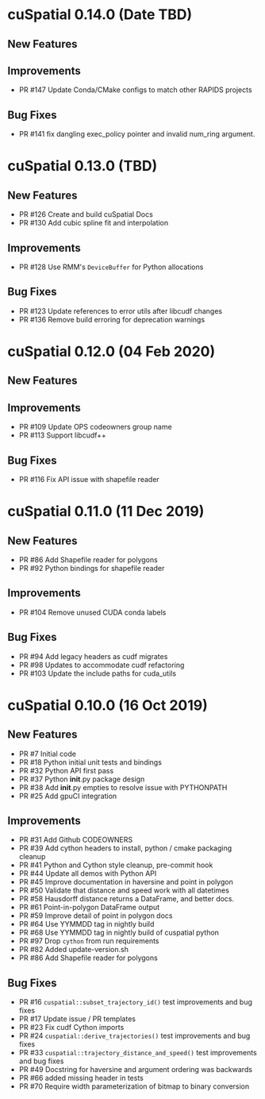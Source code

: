 # cuSpatial 0.14.0 (Date TBD)

## New Features

## Improvements
- PR #147 Update Conda/CMake configs to match other RAPIDS projects

## Bug Fixes
- PR #141 fix dangling exec_policy pointer and invalid num_ring argument.

# cuSpatial 0.13.0 (TBD)

## New Features

- PR #126 Create and build cuSpatial Docs 
- PR #130 Add cubic spline fit and interpolation

## Improvements

- PR #128 Use RMM's `DeviceBuffer` for Python allocations

## Bug Fixes

- PR #123 Update references to error utils after libcudf changes
- PR #136 Remove build erroring for deprecation warnings


# cuSpatial 0.12.0 (04 Feb 2020)

## New Features

## Improvements

- PR #109 Update OPS codeowners group name
- PR #113 Support libcudf++

## Bug Fixes

- PR #116 Fix API issue with shapefile reader


# cuSpatial 0.11.0 (11 Dec 2019)

## New Features

- PR #86 Add Shapefile reader for polygons
- PR #92 Python bindings for shapefile reader

## Improvements

- PR #104 Remove unused CUDA conda labels

## Bug Fixes

- PR #94 Add legacy headers as cudf migrates
- PR #98 Updates to accommodate cudf refactoring
- PR #103 Update the include paths for cuda_utils


# cuSpatial 0.10.0 (16 Oct 2019)

## New Features

- PR #7 Initial code
- PR #18 Python initial unit tests and bindings
- PR #32 Python API first pass
- PR #37 Python __init__.py package design
- PR #38 Add __init__.py empties to resolve issue with PYTHONPATH
- PR #25 Add gpuCI integration

## Improvements

- PR #31 Add Github CODEOWNERS
- PR #39 Add cython headers to install, python / cmake packaging cleanup
- PR #41 Python and Cython style cleanup, pre-commit hook
- PR #44 Update all demos with Python API
- PR #45 Improve documentation in haversine and point in polygon
- PR #50 Validate that distance and speed work with all datetimes
- PR #58 Hausdorff distance returns a DataFrame, and better docs.
- PR #61 Point-in-polygon DataFrame output
- PR #59 Improve detail of point in polygon docs
- PR #64 Use YYMMDD tag in nightly build
- PR #68 Use YYMMDD tag in nightly build of cuspatial python
- PR #97 Drop `cython` from run requirements
- PR #82 Added update-version.sh
- PR #86 Add Shapefile reader for polygons

## Bug Fixes

- PR #16 `cuspatial::subset_trajectory_id()` test improvements and bug fixes
- PR #17 Update issue / PR templates
- PR #23 Fix cudf Cython imports
- PR #24 `cuspatial::derive_trajectories()` test improvements and bug fixes
- PR #33 `cuspatial::trajectory_distance_and_speed()` test improvements and bug fixes
- PR #49 Docstring for haversine and argument ordering was backwards
- PR #66 added missing header in tests
- PR #70 Require width parameterization of bitmap to binary conversion
